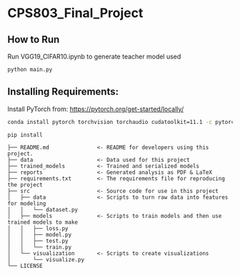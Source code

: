 # CPS803_Final_Project

## How to Run

Run VGG19_CIFAR10.ipynb to generate teacher model used

```bash
python main.py
```

## Installing Requirements:

Install PyTorch from: https://pytorch.org/get-started/locally/

```bash
conda install pytorch torchvision torchaudio cudatoolkit=11.1 -c pytorch -c conda-forge
```

```bash
pip install
```

```
├── README.md               <- README for developers using this project.
├── data                    <- Data used for this project
├── trained_models          <- Trained and serialized models
├── reports                 <- Generated analysis as PDF & LaTeX
├── requirements.txt        <- The requirements file for reproducing the project
├── src                     <- Source code for use in this project
│   ├── data                <- Scripts to turn raw data into features for modeling
│   │   └── dataset.py
│   ├── models              <- Scripts to train models and then use trained models to make
│   │   ├── loss.py
│   │   ├── model.py
│   │   ├── test.py
│   │   └── train.py
│   └── visualization       <- Scripts to create visualizations
│       └── visualize.py
└── LICENSE
```
